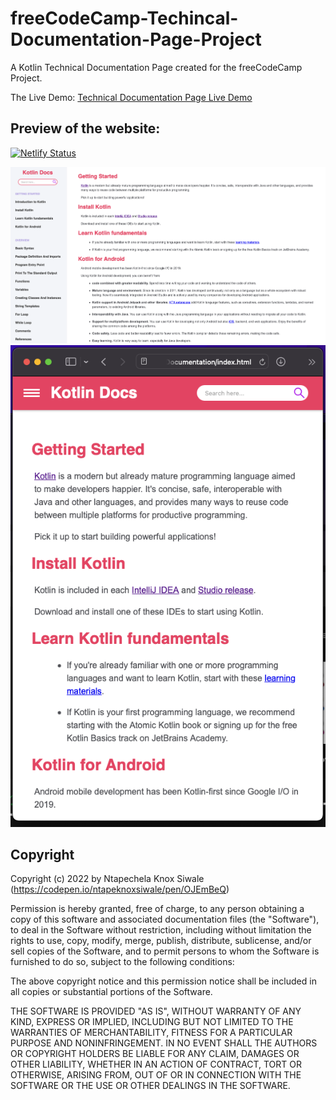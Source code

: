 # freeCodeCamp-Techincal-Documentation-Page-Project

A Kotlin Technical Documentation Page created for the freeCodeCamp Project.

The Live Demo: [Technical Documentation Page Live Demo](https://codepen.io/ntapeknoxsiwale/pen/OJEmBeQ)

## Preview of the website:

[![Netlify Status](https://api.netlify.com/api/v1/badges/a1382f73-1609-4367-bb98-380c51ee72bb/deploy-status)](https://app.netlify.com/sites/kotlin-tech-doc/deploys)

![freecodecamp Tech Doc page preview image 1](/01-Responsive-Web-Design/03-Technical%20Documentation/techincal-doc-preview.png)
![freecodecamp Tech Doc page preview image 1](/01-Responsive-Web-Design/03-Technical%20Documentation/tech-doc-preview-mobile.png)

## Copyright

Copyright (c) 2022 by Ntapechela Knox Siwale (https://codepen.io/ntapeknoxsiwale/pen/OJEmBeQ)

Permission is hereby granted, free of charge, to any person obtaining a copy of this software and associated documentation files (the "Software"), to deal in the Software without restriction, including without limitation the rights to use, copy, modify, merge, publish, distribute, sublicense, and/or sell copies of the Software, and to permit persons to whom the Software is furnished to do so, subject to the following conditions:

The above copyright notice and this permission notice shall be included in all copies or substantial portions of the Software.

THE SOFTWARE IS PROVIDED "AS IS", WITHOUT WARRANTY OF ANY KIND, EXPRESS OR IMPLIED, INCLUDING BUT NOT LIMITED TO THE WARRANTIES OF MERCHANTABILITY, FITNESS FOR A PARTICULAR PURPOSE AND NONINFRINGEMENT. IN NO EVENT SHALL THE AUTHORS OR COPYRIGHT HOLDERS BE LIABLE FOR ANY CLAIM, DAMAGES OR OTHER LIABILITY, WHETHER IN AN ACTION OF CONTRACT, TORT OR OTHERWISE, ARISING FROM, OUT OF OR IN CONNECTION WITH THE SOFTWARE OR THE USE OR OTHER DEALINGS IN THE SOFTWARE.
